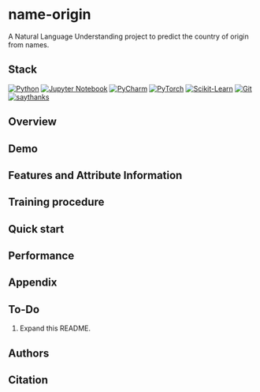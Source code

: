 # name-origin
A Natural Language Understanding project to predict the country of origin from names.

## Stack
[![Python](https://img.shields.io/badge/python-3670A0?style=for-the-badge&logo=python&logoColor=ffdd54)](https://www.python.org/downloads/release/python-360/)
[![Jupyter Notebook](https://img.shields.io/badge/jupyter-%23FA0F00.svg?style=for-the-badge&logo=jupyter&logoColor=white)](https://www.jupyter.org)
[![PyCharm](https://img.shields.io/badge/pycharm-143?style=for-the-badge&logo=pycharm&logoColor=black&color=black&labelColor=green)](https://www.jetbrains.com/pycharm/)
[![PyTorch](https://img.shields.io/badge/PyTorch-%23EE4C2C.svg?style=for-the-badge&logo=PyTorch&logoColor=white)](https://pytorch.org/)
[![Scikit-Learn](https://img.shields.io/badge/scikit--learn-%23F7931E.svg?style=for-the-badge&logo=scikit-learn&logoColor=white)](https://scikit-learn.org/)
[![Git](https://img.shields.io/badge/git-%23F05033.svg?style=for-the-badge&logo=git&logoColor=white)](http://git-scm.com/)
[![saythanks](https://img.shields.io/badge/say-thanks-ff69b4.svg?&style=for-the-badge)](https://saythanks.io/to/kennethreitz)

## Overview



## Demo


## Features and Attribute Information


## Training procedure


## Quick start


## Performance


## Appendix

## To-Do
1. Expand this README.

## Authors


## Citation


